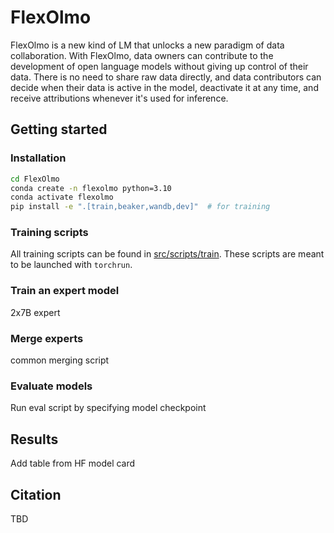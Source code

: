# FlexOlmo

FlexOlmo is a new kind of LM that unlocks a new paradigm of data collaboration. With FlexOlmo, data owners can contribute to the development of open language models without giving up control of their data. There is no need to share raw data directly, and data contributors can decide when their data is active in the model, deactivate it at any time, and receive attributions whenever it's used for inference.

## Getting started

### Installation

```bash
cd FlexOlmo
conda create -n flexolmo python=3.10
conda activate flexolmo
pip install -e ".[train,beaker,wandb,dev]"  # for training
```

### Training scripts

All training scripts can be found in [src/scripts/train](src/scripts/train/). These scripts are meant to be launched with `torchrun`.


### Train an expert model

2x7B expert

### Merge experts

common merging script

### Evaluate models

Run eval script by specifying model checkpoint

## Results

Add table from HF model card

## Citation

TBD